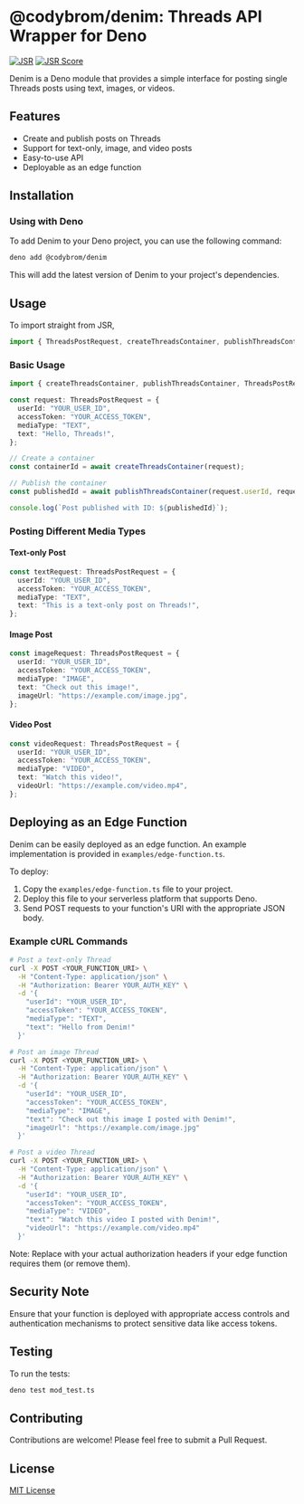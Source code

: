 # @codybrom/denim: Threads API Wrapper for Deno

[![JSR](https://jsr.io/badges/@codybrom/denim)](https://jsr.io/@codybrom/denim>) [![JSR Score](https://jsr.io/badges/@codybrom/denim/score)](https://jsr.io/@codybrom/denim)



Denim is a Deno module that provides a simple interface for posting single Threads posts using text, images, or videos.

## Features

- Create and publish posts on Threads
- Support for text-only, image, and video posts
- Easy-to-use API
- Deployable as an edge function

## Installation

### Using with Deno

To add Denim to your Deno project, you can use the following command:

```bash
deno add @codybrom/denim
```

This will add the latest version of Denim to your project's dependencies.

## Usage

To import straight from JSR, 

```typescript
import { ThreadsPostRequest, createThreadsContainer, publishThreadsContainer } from 'jsr:@codybrom/denim@^1.0.2';
```


### Basic Usage

```typescript
import { createThreadsContainer, publishThreadsContainer, ThreadsPostRequest } from "jsr:@codybrom/denim@^1.0.2";

const request: ThreadsPostRequest = {
  userId: "YOUR_USER_ID",
  accessToken: "YOUR_ACCESS_TOKEN",
  mediaType: "TEXT",
  text: "Hello, Threads!",
};

// Create a container
const containerId = await createThreadsContainer(request);

// Publish the container
const publishedId = await publishThreadsContainer(request.userId, request.accessToken, containerId);

console.log(`Post published with ID: ${publishedId}`);
```

### Posting Different Media Types

#### Text-only Post

```typescript
const textRequest: ThreadsPostRequest = {
  userId: "YOUR_USER_ID",
  accessToken: "YOUR_ACCESS_TOKEN",
  mediaType: "TEXT",
  text: "This is a text-only post on Threads!",
};
```

#### Image Post

```typescript
const imageRequest: ThreadsPostRequest = {
  userId: "YOUR_USER_ID",
  accessToken: "YOUR_ACCESS_TOKEN",
  mediaType: "IMAGE",
  text: "Check out this image!",
  imageUrl: "https://example.com/image.jpg",
};
```

#### Video Post

```typescript
const videoRequest: ThreadsPostRequest = {
  userId: "YOUR_USER_ID",
  accessToken: "YOUR_ACCESS_TOKEN",
  mediaType: "VIDEO",
  text: "Watch this video!",
  videoUrl: "https://example.com/video.mp4",
};
```

## Deploying as an Edge Function

Denim can be easily deployed as an edge function. An example implementation is provided in `examples/edge-function.ts`.

To deploy:

1. Copy the `examples/edge-function.ts` file to your project.
2. Deploy this file to your serverless platform that supports Deno.
3. Send POST requests to your function's URI with the appropriate JSON body.

### Example cURL Commands

```bash
# Post a text-only Thread
curl -X POST <YOUR_FUNCTION_URI> \
  -H "Content-Type: application/json" \
  -H "Authorization: Bearer YOUR_AUTH_KEY" \
  -d '{
    "userId": "YOUR_USER_ID",
    "accessToken": "YOUR_ACCESS_TOKEN",
    "mediaType": "TEXT",
    "text": "Hello from Denim!"
  }'

# Post an image Thread
curl -X POST <YOUR_FUNCTION_URI> \
  -H "Content-Type: application/json" \
  -H "Authorization: Bearer YOUR_AUTH_KEY" \
  -d '{
    "userId": "YOUR_USER_ID",
    "accessToken": "YOUR_ACCESS_TOKEN",
    "mediaType": "IMAGE",
    "text": "Check out this image I posted with Denim!",
    "imageUrl": "https://example.com/image.jpg"
  }'

# Post a video Thread
curl -X POST <YOUR_FUNCTION_URI> \
  -H "Content-Type: application/json" \
  -H "Authorization: Bearer YOUR_AUTH_KEY" \
  -d '{
    "userId": "YOUR_USER_ID",
    "accessToken": "YOUR_ACCESS_TOKEN",
    "mediaType": "VIDEO",
    "text": "Watch this video I posted with Denim!",
    "videoUrl": "https://example.com/video.mp4"
  }'
```

Note: Replace with your actual authorization headers if your edge function requires them (or remove them).

## Security Note

Ensure that your function is deployed with appropriate access controls and authentication mechanisms to protect sensitive data like access tokens.

## Testing

To run the tests:

```bash
deno test mod_test.ts
```

## Contributing

Contributions are welcome! Please feel free to submit a Pull Request.

## License

[MIT License](LICENSE)
